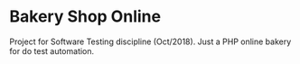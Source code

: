# Bakery Shop Online 

Project for Software Testing discipline (Oct/2018). Just a PHP online bakery for do test automation.
